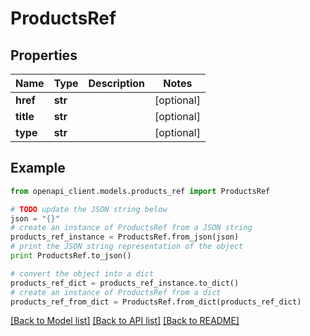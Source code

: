 # ProductsRef


## Properties
Name | Type | Description | Notes
------------ | ------------- | ------------- | -------------
**href** | **str** |  | [optional] 
**title** | **str** |  | [optional] 
**type** | **str** |  | [optional] 

## Example

```python
from openapi_client.models.products_ref import ProductsRef

# TODO update the JSON string below
json = "{}"
# create an instance of ProductsRef from a JSON string
products_ref_instance = ProductsRef.from_json(json)
# print the JSON string representation of the object
print ProductsRef.to_json()

# convert the object into a dict
products_ref_dict = products_ref_instance.to_dict()
# create an instance of ProductsRef from a dict
products_ref_from_dict = ProductsRef.from_dict(products_ref_dict)
```
[[Back to Model list]](../README.md#documentation-for-models) [[Back to API list]](../README.md#documentation-for-api-endpoints) [[Back to README]](../README.md)


